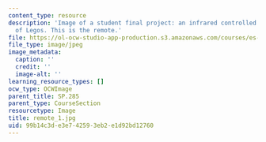 ```yaml
---
content_type: resource
description: 'Image of a student final project: an infrared controlled tank made out
  of Legos. This is the remote.'
file: https://ol-ocw-studio-app-production.s3.amazonaws.com/courses/es-293-lego-robotics-spring-2007/99b14c3de3e742593eb2e1d92bd12760_remote_1.jpg
file_type: image/jpeg
image_metadata:
  caption: ''
  credit: ''
  image-alt: ''
learning_resource_types: []
ocw_type: OCWImage
parent_title: SP.285
parent_type: CourseSection
resourcetype: Image
title: remote_1.jpg
uid: 99b14c3d-e3e7-4259-3eb2-e1d92bd12760
---
```

